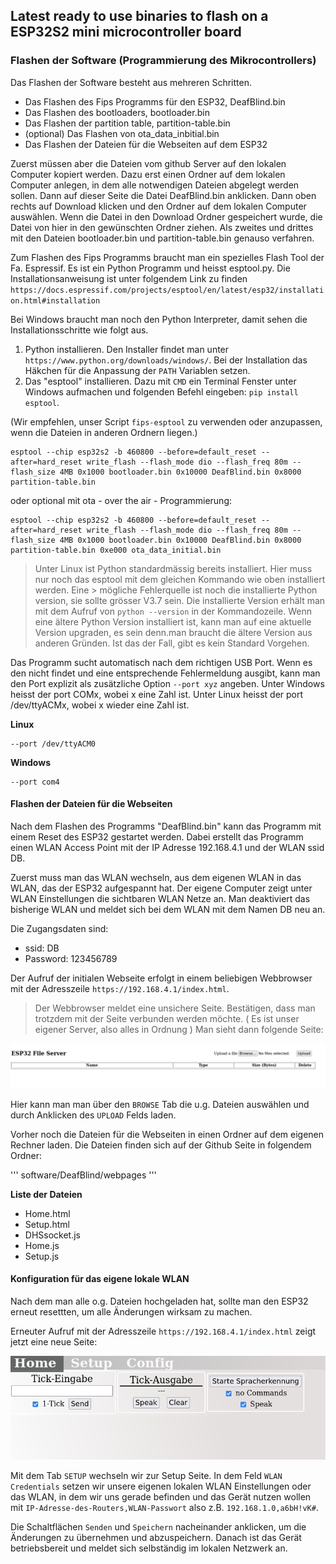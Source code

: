 ## Latest ready to use binaries to flash on a ESP32S2 mini microcontroller board

### Flashen der Software (Programmierung des Mikrocontrollers)
Das Flashen der Software besteht aus mehreren Schritten.
- Das Flashen des Fips Programms für den ESP32, DeafBlind.bin
- Das Flashen des bootloaders, bootloader.bin
- Das Flashen der partition table, partition-table.bin
- (optional) Das Flashen von ota_data_inbitial.bin 
- Das Flashen der Dateien für die Webseiten auf dem ESP32
 
Zuerst müssen aber die Dateien vom github Server auf den lokalen Computer kopiert werden.
Dazu erst einen Ordner auf dem lokalen Computer anlegen, in dem alle notwendigen Dateien abgelegt werden sollen. 
Dann auf dieser Seite die Datei DeafBlind.bin anklicken. Dann oben rechts auf Download klicken und den Ordner auf dem lokalen Computer auswählen.
Wenn die Datei in den Download Ordner gespeichert wurde, die Datei von hier in den gewünschten Ordner ziehen.
Als zweites und drittes mit den Dateien bootloader.bin und partition-table.bin genauso verfahren. 

Zum Flashen des Fips Programms braucht man ein spezielles Flash Tool der Fa. Espressif. Es ist ein Python Programm und heisst esptool.py.
Die Installationsanweisung ist unter folgendem Link zu finden
`https://docs.espressif.com/projects/esptool/en/latest/esp32/installation.html#installation`

Bei Windows braucht man noch den Python Interpreter, damit sehen die Installationsschritte wie folgt aus.

1. Python installieren. Den Installer findet man unter `https://www.python.org/downloads/windows/`. Bei der Installation das Häkchen für die Anpassung der `PATH` Variablen setzen.
2. Das "esptool" installieren. Dazu mit `CMD` ein Terminal Fenster unter Windows aufmachen und folgenden Befehl eingeben: ```pip install esptool```.   

(Wir empfehlen, unser Script `fips-esptool` zu verwenden oder anzupassen, wenn die Dateien in anderen Ordnern liegen.)
```
esptool --chip esp32s2 -b 460800 --before=default_reset --after=hard_reset write_flash --flash_mode dio --flash_freq 80m --flash_size 4MB 0x1000 bootloader.bin 0x10000 DeafBlind.bin 0x8000 partition-table.bin
```
oder optional mit ota - over the air - Programmierung: 

```
esptool --chip esp32s2 -b 460800 --before=default_reset --after=hard_reset write_flash --flash_mode dio --flash_freq 80m --flash_size 4MB 0x1000 bootloader.bin 0x10000 DeafBlind.bin 0x8000 partition-table.bin 0xe000 ota_data_initial.bin
```

> Unter Linux ist Python standardmässig bereits installiert. Hier muss nur noch das esptool mit dem gleichen Kommando wie oben installiert werden. Eine > mögliche Fehlerquelle ist noch die installierte Python version, sie sollte grösser V3.7 sein. Die installierte Version erhält man mit dem Aufruf von `python --version` in der Kommandozeile. Wenn eine ältere Python Version installiert ist, kann man auf eine aktuelle Version upgraden, es sein denn.man braucht die ältere Version aus anderen Gründen. Ist das der Fall, gibt es kein Standard Vorgehen.  

Das Programm sucht automatisch nach dem richtigen USB Port. Wenn es den nicht findet und eine entsprechende Fehlermeldung ausgibt, kann man den Port explizit als zusätzliche Option `--port xyz` angeben. Unter Windows heisst der port COMx, wobei x eine Zahl ist. Unter Linux heisst der port /dev/ttyACMx, wobei x wieder eine Zahl ist. 

**Linux**
```
--port /dev/ttyACM0
```

**Windows** 
```
--port com4
```
#### Flashen der Dateien für die Webseiten
Nach dem Flashen des Programms "DeafBlind.bin" kann das Programm mit einem Reset des ESP32 gestartet werden. Dabei erstellt das Programm einen WLAN Access Point mit der IP Adresse 192.168.4.1 und der WLAN ssid DB.

Zuerst muss man das WLAN wechseln, aus dem eigenen WLAN in das WLAN, das der ESP32 aufgespannt hat. Der eigene Computer zeigt unter WLAN Einstellungen die sichtbaren WLAN Netze an. Man deaktiviert das bisherige WLAN und meldet sich bei dem WLAN mit dem Namen DB neu an.

Die Zugangsdaten sind:
- ssid: DB
- Password: 123456789  

Der Aufruf der initialen Webseite erfolgt in einem beliebigen Webbrowser mit der Adresszeile ```https://192.168.4.1/index.html```.

> Der Webbrowser meldet eine unsichere Seite. Bestätigen, dass man trotzdem mit der Seite verbunden werden möchte.
> ( Es ist unser eigener Server, also alles in Ordnung ) 
Man sieht dann folgende Seite: 

![image index](../assets/fips-indedx.png)

Hier kann man man über den `BROWSE` Tab die u.g. Dateien auswählen und durch Anklicken des `UPLOAD` Felds laden. 

Vorher noch die Dateien für die Webseiten in einen Ordner auf dem eigenen Rechner laden. Die Dateien finden sich auf der Github Seite in folgendem Ordner:

'''
software/DeafBlind/webpages
'''

**Liste der Dateien**
- Home.html
- Setup.html
- DHSsocket.js
- Home.js
- Setup.js

#### Konfiguration für das eigene lokale WLAN
Nach dem man alle o.g. Dateien hochgeladen hat, sollte man den ESP32 erneut resettten, um alle Änderungen wirksam zu machen.

Erneuter Aufruf mit der Adresszeile ```https://192.168.4.1/index.html``` zeigt jetzt eine neue Seite:

![image home](../assets/fips-home.png)

Mit dem Tab `SETUP` wechseln wir zur Setup Seite. In dem Feld `WLAN Credentials` setzen wir unsere eigenen lokalen WLAN Einstellungen oder das WLAN, in dem wir uns gerade befinden und das Gerät nutzen wollen mit `IP-Adresse-des-Routers,WLAN-Passwort` also z.B. `192.168.1.0,a6bH!vK#`.

Die Schaltflächen `Senden` und `Speichern` nacheinander anklicken, um die Änderungen zu übernehmen und abzuspeichern. Danach ist das Gerät betriebsbereit und meldet sich selbständig im lokalen Netzwerk an.

